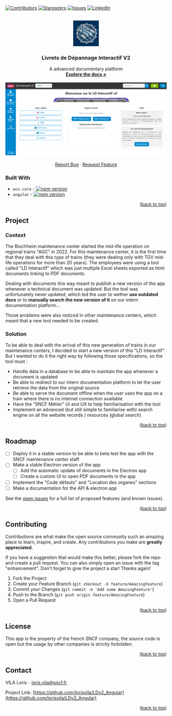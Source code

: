 <a name="readme-top"></a>

<!-- PROJECT SHIELDS -->
[![Contributors][contributors-shield]][contributors-url]
[![Stargazers][stars-shield]][stars-url]
[![Issues][issues-shield]][issues-url]
[![LinkedIn][linkedin-shield]][linkedin-url]



<!-- PROJECT LOGO -->
<br />
<div align="center">
  <a href="https://github.com/github_username/repo_name">
    <img src="docs/images/LDv2-logo.jpg" alt="Logo" width="80" height="80">
  </a>

<h3 align="center">Livrets de Dépannage Interactif V2</h3>

  <p align="center">
    A advanced documentary platform
    <br />
    <a href="https://github.com/lorisvila/LDv2_Angular"><strong>Explore the docs »</strong></a>
    <br />
    <br />
    <img src="docs/images/homePageScreenshot.png" alt="Logo" width="900">
    <br />
    <br />
    <a href="https://github.com/lorisvila/LDv2_Angular/issues">Report Bug</a>
    ·
    <a href="https://github.com/lorisvila/LDv2_Angular/issues">Request Feature</a>
  </p>
</div>


### Built With

- `wcs-core` - [![npm version](https://badge.fury.io/js/wcs-core.svg)](https://badge.fury.io/js/wcs-core)
- `angular` - [![npm version](https://badge.fury.io/js/angular.svg)](https://badge.fury.io/js/angular)

<p align="right">(<a href="#readme-top">back to top</a>)</p>

<!-- USAGE EXAMPLES -->
## Project

### Context

The Bischheim maintenance center started the mid-life operation on regional trains "AGC" in 2022. For this maintenance center, it is the first time that they deal with this type of trains (they were dealing only with TGV mid-life operations for more than 20 years).
The employees were using a tool called "LD Interactif" which was just multiple Excel sheets exported as html documents linking to PDF documents.

Dealing with documents this way meant to publish a new version of the app whenever a technical document was updated. But the tool was unfortunately never updated, which led the user to wether **use outdated docs** or to **manually search the new version of it** on our intern documentation platform...

Those problems were also noticed in other maintenance centers, which meant that a new tool needed to be created.


### Solution

To be able to deal with the arrival of this new generation of trains in our maintenance centers, I decided to start a new version of this "LD Interactif". But I wanted to do it the right way by following those specifications, so the tool must : 

* Handle data in a database to be able to maintain the app whenever a document is updated
* Be able to redirect to our intern documentation platform to let the user retrieve the data from the original source
* Be able to serve the document offline when the user uses the app on a train where there is no internet connection available
* Have the "SNCF Métier" UI and UX to help familiarisation with the tool
* Implement an advanced (but still simple to familiarise with) search engine on all the website records / resources (global search)

<p align="right">(<a href="#readme-top">back to top</a>)</p> 

<!-- ROADMAP -->
## Roadmap

- [ ] Deploy it in a stable version to be able to beta test the app with the SNCF maintenance center staff
- [ ] Make a stable Electron version of the app
  - [ ] Add the automatic update of documents in the Electron app
  - [ ] Create a custom UI to open PDF documents in the app
- [ ] Implement the "Code défauts" and "Location des organes" sections 
- [ ] Make a documentation for the API & electron app

See the [open issues](https://github.com/github_username/repo_name/issues) for a full list of proposed features (and known issues).

<p align="right">(<a href="#readme-top">back to top</a>)</p>



<!-- CONTRIBUTING -->
## Contributing

Contributions are what make the open source community such an amazing place to learn, inspire, and create. Any contributions you make are **greatly appreciated**.

If you have a suggestion that would make this better, please fork the repo and create a pull request. You can also simply open an issue with the tag "enhancement".
Don't forget to give the project a star! Thanks again!

1. Fork the Project
2. Create your Feature Branch (`git checkout -b feature/AmazingFeature`)
3. Commit your Changes (`git commit -m 'Add some AmazingFeature'`)
4. Push to the Branch (`git push origin feature/AmazingFeature`)
5. Open a Pull Request

<p align="right">(<a href="#readme-top">back to top</a>)</p>



<!-- LICENSE -->
## License

This app is the property of the french SNCF company, the source code is open but the usage by other companies is strictly forbidden.

<p align="right">(<a href="#readme-top">back to top</a>)</p>



<!-- CONTACT -->
## Contact

VILA Loris - loris.vila@sncf.fr

Project Link: [https://github.com/lorisvila/LDv2_Angular](https://github.com/lorisvila/LDv2_Angular)

<p align="right">(<a href="#readme-top">back to top</a>)</p>


<!-- MARKDOWN LINKS & IMAGES -->
<!-- https://www.markdownguide.org/basic-syntax/#reference-style-links -->
[contributors-shield]: https://img.shields.io/github/contributors/lorisvila/LDv2_Angular.svg?style=for-the-badge
[contributors-url]: https://github.com/lorisvila/LDv2_Angular/graphs/contributors
[stars-shield]: https://img.shields.io/github/stars/lorisvila/LDv2_Angular.svg?style=for-the-badge
[stars-url]: https://github.com/lorisvila/LDv2_Angular/stargazers
[issues-shield]: https://img.shields.io/github/issues/lorisvila/LDv2_Angular.svg?style=for-the-badge
[issues-url]: https://github.com/lorisvila/LDv2_Angular/issues
[linkedin-shield]: https://img.shields.io/badge/-LinkedIn-black.svg?style=for-the-badge&logo=linkedin&colorB=555
[linkedin-url]: https://linkedin.com/in/loris-vila

[product-screenshot]: docs/images/homePageScreenshot.png
[logo]: docs/images/LDv2-logo.jpg
